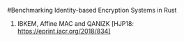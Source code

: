#Benchmarking Identity-based Encryption Systems in Rust
1. IBKEM, Affine MAC and QANIZK [HJP18: https://eprint.iacr.org/2018/834]
